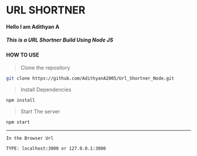 # URL SHORTNER 

#### Hello I am Adithyan A
##### This is a URL Shortner Build Using Node JS

#### HOW TO USE

> Clone the repository
``` bash
git clone https://github.com/AdithyanA2005/Url_Shortner_Node.git
```

> Install Dependencies
``` bash
npm install
```

> Start The server
``` bash
npm start
```

---

```
In the Browser Url 

TYPE: localhost:3000 or 127.0.0.1:3000
```
